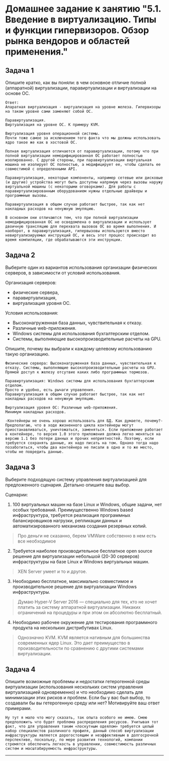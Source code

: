# Домашнее задание к занятию "5.1. Введение в виртуализацию. Типы и функции гипервизоров. Обзор рынка вендоров и областей применения."

## Задача 1

Опишите кратко, как вы поняли: в чем основное отличие полной (аппаратной) виртуализации, паравиртуализации и виртуализации на основе ОС.

```
Ответ:
Апаратная виртуализация - виртуализация на уровне железа. Гипервизоры на таком уровне сами заменяют собой ОС.

Паравиртуализация.
Виртуализация на уровне ОС. К примеру KVM.

Виртуализация уровня операционной системы.
Почти тоже самое за исключением того факта что мы должны использовать ядро такое же как в хостовой ОС.

Полная виртуализация отличается от паравиртуализации, потому что при полной виртуализации немодифицированная ОС работает полностью изолированно. С другой стороны, при паравиртуализации виртуальная машина не изолирует ОС полностью, а модифицирует ее, чтобы сделать ее совместимой с определенными API.

Паравиртуализация, некоторые компоненты, например сетевые или дисковые (и другие) устройства могут быть доступны напрямую через вызовы наружу виртуальной машины (с некоторыми оговорками). Для работы с паравиртуализированным оборудованием нужны отдельные драйверы и программные вызовы.

Паравиртуализация в общем случае работает быстрее, так как нет накладных расходов на ненужную эмуляцию.

В основном они отличаются тем, что при полной виртуализации немодифицированная ОС не осведомлена о виртуализации и использует двоичную трансляцию для перехвата вызовов ОС во время выполнения. И наоборот, в паравиртуализация, гипервызовы используются вместо невиртуализируемых инструкций ОС, и весь этот процесс происходит во время компиляции, где обрабатываются эти инструкции.
```

## Задача 2

Выберите один из вариантов использования организации физических серверов, в зависимости от условий использования.

Организация серверов:
- физические сервера,
- паравиртуализация,
- виртуализация уровня ОС.

Условия использования:
- Высоконагруженная база данных, чувствительная к отказу.
- Различные web-приложения.
- Windows системы для использования бухгалтерским отделом.
- Системы, выполняющие высокопроизводительные расчеты на GPU.

Опишите, почему вы выбрали к каждому целевому использованию такую организацию.

```
Физические сервера: Высоконагруженная база данных, чувствительная к отказу. Системы, выполняющие высокопроизводительные расчеты на GPU.
Прямой доступ к железу отсутвие каких либо программных тормозов.

Паравиртуализация: Windows системы для использования бухгалтерским отделом.
Просто и удобно, есть рычаги управления.
Паравиртуализация в общем случае работает быстрее, так как нет накладных расходов на ненужную эмуляцию.

Виртуализация уровня ОС: Различные web-приложения. 
Минимум накладных расходов.

-Контейнеры не очень хорошо использовать для БД. Как думаете, почему?- Предполагаю, что в ходе жизненного цикла контейнеры могут приостанавливаться, уничтожаться, заменяться. Если приложение работает в контейнере, то версия 1.0 этого приложения должна легко меняться на версию 1.1 без потери данных и прочих неприятностей. Поэтому, если требуется сохранять данные, их надо писать на том. Однако тогда надо позаботиться, чтобы два контейнера не писали в одно и то же место, чтобы не повредить данные.
```

## Задача 3

Выберите подходящую систему управления виртуализацией для предложенного сценария. Детально опишите ваш выбор.

Сценарии:

1. 100 виртуальных машин на базе Linux и Windows, общие задачи, нет особых требований. Преимущественно Windows based инфраструктура, требуется реализация программных балансировщиков нагрузки, репликации данных и автоматизированного механизма создания резервных копий. 

> Про деньги не сказанно, берем VMWare собственно в нем есть все необходимое 

2. Требуется наиболее производительное бесплатное open source решение для виртуализации небольшой (20-30 серверов) инфраструктуры на базе Linux и Windows виртуальных машин. 

> XEN Server умеет и то и другое.

3. Необходимо бесплатное, максимально совместимое и производительное решение для виртуализации Windows инфраструктуры. 

> Думаю Hyper-V Server 2016 — специально для тех, кто не хочет платить за систему аппаратной виртуализации. Никаких ограничений на процедуры и при этом он абсолютно бесплатный.

4. Необходимо рабочее окружение для тестирования программного продукта на нескольких дистрибутивах Linux. 

> Однозначно KVM. KVM является нативным для большинства современных ядер Linux. Это дает преимущество в производительности по сравнению с другими системами виртуализации.

## Задача 4

Опишите возможные проблемы и недостатки гетерогенной среды виртуализации (использования нескольких систем управления виртуализацией одновременно) и что необходимо сделать для минимизации этих рисков и проблем. Если бы у вас был выбор, то создавали бы вы гетерогенную среду или нет? Мотивируйте ваш ответ примерами.

```
Ну тут я мало что могу сказать, так опыта особого не имею. Смею предположить что будет проблема распределения ресурсов. Учитывая тот факт, что для управления таким «лоскутным одеялом» требуется целый набор специалистов различного профиля, данный способ виртуализации инфраструктуры является дорогостоящим и неэффективным в долгосрочной перспективе, поскольку, по мере развития технологий, компании стремятся обеспечить легкость в управлении, совместимость различных систем и масштабируемость инфраструктуры.
```

---